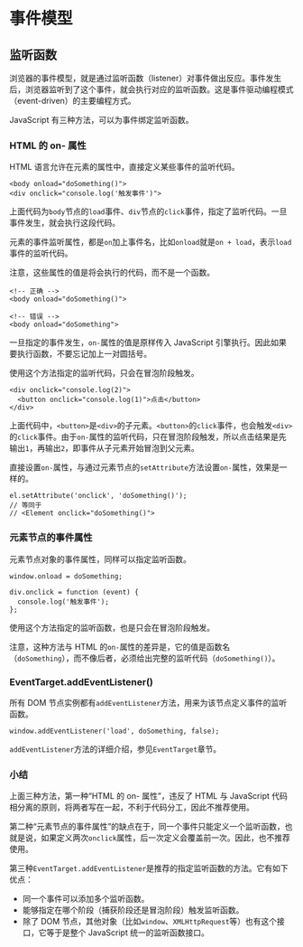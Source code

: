 # 事件模型

## 监听函数

浏览器的事件模型，就是通过监听函数（listener）对事件做出反应。事件发生后，浏览器监听到了这个事件，就会执行对应的监听函数。这是事件驱动编程模式（event-driven）的主要编程方式。

JavaScript 有三种方法，可以为事件绑定监听函数。

### HTML 的 on- 属性

HTML 语言允许在元素的属性中，直接定义某些事件的监听代码。

```
<body onload="doSomething()">
<div onclick="console.log('触发事件')">
```

上面代码为`body`节点的`load`事件、`div`节点的`click`事件，指定了监听代码。一旦事件发生，就会执行这段代码。

元素的事件监听属性，都是`on`加上事件名，比如`onload`就是`on + load`，表示`load`事件的监听代码。

注意，这些属性的值是将会执行的代码，而不是一个函数。

```
<!-- 正确 -->
<body onload="doSomething()">

<!-- 错误 -->
<body onload="doSomething">
```

一旦指定的事件发生，`on-`属性的值是原样传入 JavaScript 引擎执行。因此如果要执行函数，不要忘记加上一对圆括号。

使用这个方法指定的监听代码，只会在冒泡阶段触发。

```
<div onclick="console.log(2)">
  <button onclick="console.log(1)">点击</button>
</div>
```

上面代码中，`<button>`是`<div>`的子元素。`<button>`的`click`事件，也会触发`<div>`的`click`事件。由于`on-`属性的监听代码，只在冒泡阶段触发，所以点击结果是先输出`1`，再输出`2`，即事件从子元素开始冒泡到父元素。

直接设置`on-`属性，与通过元素节点的`setAttribute`方法设置`on-`属性，效果是一样的。

```
el.setAttribute('onclick', 'doSomething()');
// 等同于
// <Element onclick="doSomething()">
```

### 元素节点的事件属性

元素节点对象的事件属性，同样可以指定监听函数。

```
window.onload = doSomething;

div.onclick = function (event) {
  console.log('触发事件');
};
```

使用这个方法指定的监听函数，也是只会在冒泡阶段触发。

注意，这种方法与 HTML 的`on-`属性的差异是，它的值是函数名（`doSomething`），而不像后者，必须给出完整的监听代码（`doSomething()`）。

### EventTarget.addEventListener()

所有 DOM 节点实例都有`addEventListener`方法，用来为该节点定义事件的监听函数。

```
window.addEventListener('load', doSomething, false);
```

`addEventListener`方法的详细介绍，参见`EventTarget`章节。

### 小结

上面三种方法，第一种“HTML 的 on- 属性”，违反了 HTML 与 JavaScript 代码相分离的原则，将两者写在一起，不利于代码分工，因此不推荐使用。

第二种“元素节点的事件属性”的缺点在于，同一个事件只能定义一个监听函数，也就是说，如果定义两次`onclick`属性，后一次定义会覆盖前一次。因此，也不推荐使用。

第三种`EventTarget.addEventListener`是推荐的指定监听函数的方法。它有如下优点：

- 同一个事件可以添加多个监听函数。
- 能够指定在哪个阶段（捕获阶段还是冒泡阶段）触发监听函数。
- 除了 DOM 节点，其他对象（比如`window`、`XMLHttpRequest`等）也有这个接口，它等于是整个 JavaScript 统一的监听函数接口。
